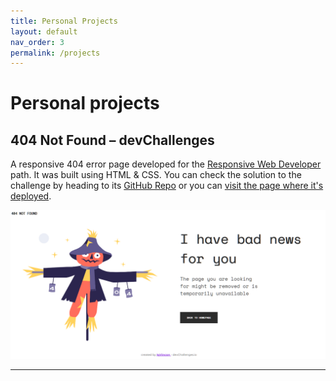 ```yaml
---
title: Personal Projects
layout: default
nav_order: 3
permalink: /projects
---
```

# Personal projects

## 404 Not Found – devChallenges
A responsive 404 error page developed for the [Responsive Web Developer] path. It was built using HTML & CSS. You can check the solution to the challenge by heading to its [GitHub Repo] or you can [visit the page where it's deployed].

![screenshot](/images/screenshot-2023-04-24-182717.png)

----

[Responsive Web Developer]: https://devchallenges.io/paths/responsive-web-developer
[visit the page where it's deployed]: https://igvincon.github.io/error-page-devchallenge/
[GitHub Repo]: https://github.com/IgVincon/error-page-devchallenge
